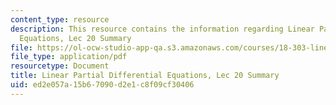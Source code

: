 ```yaml
---
content_type: resource
description: This resource contains the information regarding Linear Partial Differential
  Equations, Lec 20 Summary
file: https://ol-ocw-studio-app-qa.s3.amazonaws.com/courses/18-303-linear-partial-differential-equations-analysis-and-numerics-fall-2014/ed2e057a15b67090d2e1c8f09cf30406_MIT18_303F14_Lecture20.pdf
file_type: application/pdf
resourcetype: Document
title: Linear Partial Differential Equations, Lec 20 Summary
uid: ed2e057a-15b6-7090-d2e1-c8f09cf30406
---
```

